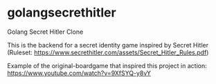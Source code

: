 # golangsecrethitler
Golang Secret Hitler Clone 

This is the backend for a secret identity game inspired by Secret Hitler (Ruleset: https://www.secrethitler.com/assets/Secret_Hitler_Rules.pdf)

Example of the original-boardgame that inspired this project in action: https://www.youtube.com/watch?v=9XfSYQ-y8vY
